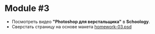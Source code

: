 # Module #3

- Посмотреть видео **"Photoshop для верстальщика"** в **Schoology**.
- Сверстать страницу на основе макета [homework-03.psd](http://fecore.net.ua/psd/homework-03.psd)
